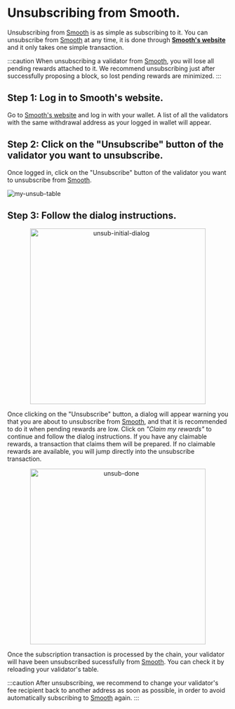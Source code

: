 # Unsubscribing from Smooth.

Unsubscribing from [Smooth](https://smooth.dappnode.io/) is as simple as subscribing to it. You can unsubscribe from [Smooth](https://smooth.dappnode.io/) at any time, it is done through **[Smooth's website](https://smooth.dappnode.io/)** and it only takes one simple transaction.

:::caution
When unsubscribing a validator from [Smooth](https://smooth.dappnode.io/), you will lose all pending rewards attached to it. We recommend unsubscribing just after successfully proposing a block, so lost pending rewards are minimized.
:::

## Step 1: Log in to Smooth's website.

Go to [Smooth's website](https://smooth.dappnode.io/) and log in with your wallet. A list of all the validators with the same withdrawal address as your logged in wallet will appear.

## Step 2: Click on the "Unsubscribe" button of the validator you want to unsubscribe.

Once logged in, click on the "Unsubscribe" button of the validator you want to unsubscribe from [Smooth](https://smooth.dappnode.io/).

![my-unsub-table](/img/smooth-unsub-table.png)

## Step 3: Follow the dialog instructions.

<p align="center">
  <img src="/img/smooth-unsub-initial-dialog.png" alt="unsub-initial-dialog" width="400"/>
</p>

Once clicking on the "Unsubscribe" button, a dialog will appear warning you that you are about to unsubscribe from [Smooth](https://smooth.dappnode.io/), and that it is recommended to do it when pending rewards are low. Click on <em>"Claim my rewards"</em> to continue and follow the dialog instructions. If you have any claimable rewards, a transaction that claims them will be prepared. If no claimable rewards are available, you will jump directly into the unsubscribe transaction.


<p align="center">
  <img src="/img/smooth-unsubscribe-done.png" alt="unsub-done" width="400"/>
</p>

Once the subscription transaction is processed by the chain, your validator will have been unsubscribed sucessfully from [Smooth](https://smooth.dappnode.io/). You can check it by reloading your validator's table.

:::caution
After unsubscribing, we recommend to change your validator's fee recipient back to another address as soon as possible, in order to avoid automatically subscribing to [Smooth](https://smooth.dappnode.io/) again.
:::
